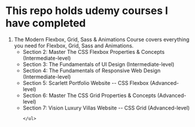 <h1>This repo holds udemy courses I have completed</h1>

<ol>
  <li>The Modern Flexbox, Grid, Sass & Animations Course covers everything you need for Flexbox, Grid, Sass and Animations.
    <ul>
      <li>Section 2: Master The CSS Flexbox Properties & Concepts (Intermediate-level)</li>
      <li>Section 3: The Fundamentals of UI Design (Intermediate-level)</li>
      <li>Section 4: The Fundamentals of Responsive Web Design (Intermediate-level)</li>
      <li>Section 5: Scarlett Portfolio Website -- CSS Flexbox (Advanced-level)</li>
      <li>Section 6: Master The CSS Grid Properties & Concepts (Advanced-level)</li>
      <li>Section 7: Vision Luxury Villas Website -- CSS Grid (Advanced-level)</li>

    </ul>
  </li>
</ol>
